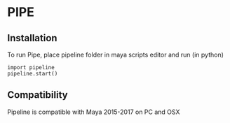# PIPE
## Installation

To run Pipe, place pipeline folder in maya scripts editor and run (in python)


	import pipeline
	pipeline.start()
    

## Compatibility

Pipeline is compatible with Maya 2015-2017 on PC and OSX
